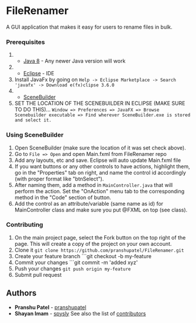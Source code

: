 # FileRenamer
A GUI application that makes it easy for users to rename files in bulk.
### Prerequisites
1. * [Java 8](https://www.oracle.com/technetwork/java/javase/downloads/jdk8-downloads-2133151.html) - Any newer Java version will work 
2. * [Eclipse](https://www.eclipse.org/downloads/download.php?file=/oomph/epp/2019-12/R/eclipse-inst-win64.exe) - IDE 
3.   Install JavaFx by going on ```Help -> Eclipse Marketplace -> Search 'javafx' -> Download e(fx)clipse 3.6.0```
4. * [SceneBuilder](https://gluonhq.com/products/scene-builder/)
5. SET THE LOCATION OF THE SCENEBUILDER IN ECLIPSE (MAKE SURE TO DO THIS)...
	```Window => Preferences => JavaFX => Browse Scenebuilder executable => Find wherever SceneBuilder.exe is stored and select it.```
### Using SceneBuilder
1. Open SceneBuilder (make sure the location of it was set check above).
2. Go to ```File => Open``` and open Main.fxml from FileRenamer repo
3. Add any layouts, etc and save. Eclipse will auto update Main.fxml file
4. If you want buttons or any other controls to have actions, highlight them,
go in the "Properties" tab on right, and name the control id accordingly (with proper format like "btnSelect").
5. After naming them, add a method in ```MainController.java``` that will perform the action. Set the "OnAction"
   menu tab to the corresponding method in the "Code" section of button.
6. Add the control as an attribute/variable (same name as id) for MainController class 
   and make sure you put @FXML on top (see class).
### Contributing
1. On the main project page, select the Fork button on the top right of the page. This will create a copy of the project on your own account.
2. Clone it ```git clone https://github.com/pranshupatel/FileRenamer.git```
3. Create your feature branch ```git checkout -b my-feature
4. Commit your changes ```git commit -m 'added xyz'
5. Push your changes ```git push origin my-feature```
6. Submit pull request
## Authors
* **Pranshu Patel** - [pranshupatel](https://github.com/pranshupatel)
* **Shayan Imam** - [spysly](https://github.com/spysly)
See also the list of [contributors](https://github.com/pranshupatel/FileRenamer/contributors)
